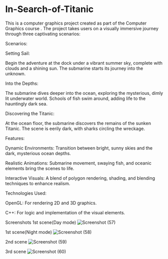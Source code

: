 # In-Search-of-Titanic
This is a computer graphics project created as part of the Computer Graphics course . The project takes users on a visually immersive journey through three captivating scenarios:

Scenarios:

Setting Sail:

Begin the adventure at the dock under a vibrant summer sky, complete with clouds and a shining sun. The submarine starts its journey into the unknown.

Into the Depths:

The submarine dives deeper into the ocean, exploring the mysterious, dimly lit underwater world. Schools of fish swim around, adding life to the hauntingly dark sea.

Discovering the Titanic:

At the ocean floor, the submarine discovers the remains of the sunken Titanic. The scene is eerily dark, with sharks circling the wreckage.

Features:

Dynamic Environments: Transition between bright, sunny skies and the dark, mysterious ocean depths.

Realistic Animations: Submarine movement, swaying fish, and oceanic elements bring the scenes to life.

Interactive Visuals: A blend of polygon rendering, shading, and blending techniques to enhance realism.


Technologies Used:

OpenGL: For rendering 2D and 3D graphics.

C++: For logic and implementation of the visual elements.

Screenshots
1st scene(Day mode)
![Screenshot (57)](https://github.com/user-attachments/assets/06a80002-8a1d-45a3-9f71-4c903811dc93)

1st scene(Night mode)
![Screenshot (58)](https://github.com/user-attachments/assets/948abbfa-f6cc-46ab-bfd0-97053db8d74d)

2nd scene
![Screenshot (59)](https://github.com/user-attachments/assets/cabd67e8-2de0-4566-8af4-ea365896b5c4)

3rd scene
![Screenshot (60)](https://github.com/user-attachments/assets/3cf93609-15d0-4cc2-88ef-54672d35931b)





